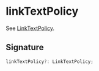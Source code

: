 
# linkTextPolicy

See [LinkTextPolicy](docs/api-markdown-documenter/linktextpolicy-typealias)<!-- -->.

## Signature

```typescript
linkTextPolicy?: LinkTextPolicy;
```
